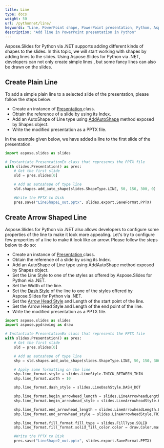 ```yaml
---
title: Line
type: docs
weight: 50
url: /pythonnet/line/
keywords: "Line, PowerPoint shape, PowerPoint presentation, Python, Aspose.Slides for Python via .NET"
description: "Add line in PowerPoint presentation in Python"
---
```


Aspose.Slides for Python via .NET supports adding different kinds of shapes to the slides. In this topic, we will start working with shapes by adding lines to the slides. Using Aspose.Slides for Python via .NET, developers can not only create simple lines , but some fancy lines can also be drawn on the slides.
## **Create Plain Line**
To add a simple plain line to a selected slide of the presentation, please follow the steps below:

- Create an instance of [Presentation ](https://apireference.aspose.com/slides/pythonnet/aspose.slides/presentation)class.
- Obtain the reference of a slide by using its Index.
- Add an AutoShape of Line type using [AddAutoShape](https://apireference.aspose.com/slides/pythonnet/aspose.slides/ishapecollection/methods/addautoshape/index) method exposed by Shapes object.
- Write the modified presentation as a PPTX file.

In the example given below, we have added a line to the first slide of the presentation.

```py
import aspose.slides as slides

# Instantiate PresentationEx class that represents the PPTX file
with slides.Presentation() as pres:
    # Get the first slide
    sld = pres.slides[0]

    # Add an autoshape of type line
    sld.shapes.add_auto_shape(slides.ShapeType.LINE, 50, 150, 300, 0)

    #Write the PPTX to Disk
    pres.save("LineShape1_out.pptx", slides.export.SaveFormat.PPTX)
```


## **Create Arrow Shaped Line**
Aspose.Slides for Python via .NET also allows developers to configure some properties of the line to make it look more appealing. Let's try to configure few properties of a line to make it look like an arrow. Please follow the steps below to do so:

- Create an instance of [Presentation ](https://apireference.aspose.com/slides/pythonnet/aspose.slides/presentation)class[](http://www.aspose.com/api/net/slides/aspose.slides/)[](http://www.aspose.com/api/net/slides/aspose.slides/).
- Obtain the reference of a slide by using its Index.
- Add an AutoShape of Line type using AddAutoShape method exposed by Shapes object.
- Set the Line Style to one of the styles as offered by Aspose.Slides for Python via .NET.
- Set the Width of the line.
- Set the [Dash Style](https://apireference.aspose.com/slides/pythonnet/aspose.slides/linedashstyle) of the line to one of the styles offered by Aspose.Slides for Python via .NET.
- Set the [Arrow Head Style](https://apireference.aspose.com/slides/pythonnet/aspose.slides/linearrowheadstyle) and Length of the start point of the line.
- Set the Arrow Head Style and Length of the end point of the line.
- Write the modified presentation as a PPTX file.

```py
import aspose.slides as slides
import aspose.pydrawing as draw

# Instantiate PresentationEx class that represents the PPTX file
with slides.Presentation() as pres:
    # Get the first slide
    sld = pres.slides[0]

    # Add an autoshape of type line
    shp = sld.shapes.add_auto_shape(slides.ShapeType.LINE, 50, 150, 300, 0)

    # Apply some formatting on the line
    shp.line_format.style = slides.LineStyle.THICK_BETWEEN_THIN
    shp.line_format.width = 10

    shp.line_format.dash_style = slides.LineDashStyle.DASH_DOT

    shp.line_format.begin_arrowhead_length = slides.LineArrowheadLength.SHORT
    shp.line_format.begin_arrowhead_style = slides.LineArrowheadStyle.OVAL

    shp.line_format.end_arrowhead_length = slides.LineArrowheadLength.LONG
    shp.line_format.end_arrowhead_style = slides.LineArrowheadStyle.TRIANGLE

    shp.line_format.fill_format.fill_type = slides.FillType.SOLID
    shp.line_format.fill_format.solid_fill_color.color = draw.Color.maroon

    #Write the PPTX to Disk
    pres.save("LineShape2_out.pptx", slides.export.SaveFormat.PPTX)
```

